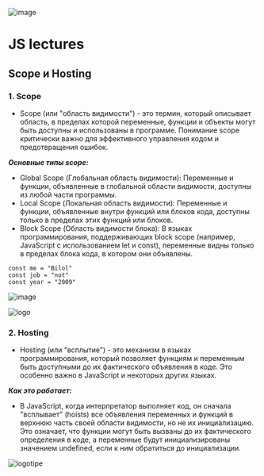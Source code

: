 ![image](https://github.com/user-attachments/assets/6c2695a8-c985-45f1-87d3-47060d68e9ba)
# JS lectures
## Scope и Hosting

### 1. Scope
- Scope (или "область видимости") - это термин, который описывает область, в пределах которой переменные, функции и объекты могут быть доступны и использованы в программе. Понимание scope критически важно для эффективного управления кодом и предотвращения ошибок.

***Основные типы scope:***
- Global Scope (Глобальная область видимости): Переменные и функции, объявленные в глобальной области видимости, доступны из любой части программы.
- Local Scope (Локальная область видимости): Переменные и функции, объявленные внутри функций или блоков кода, доступны только в пределах этих функций или блоков.
- Block Scope (Область видимости блока): В языках программирования, поддерживающих block scope (например, JavaScript с использованием let и const), переменные видны только в пределах блока кода, в котором они объявлены.

```
const me = "Bilol"
const job = "not"
const year = "2009"
```
![image](https://github.com/user-attachments/assets/03416fe6-e5d5-466b-9014-220d3ec1f153)


![logo](https://dab1nmslvvntp.cloudfront.net/wp-content/uploads/2015/08/1439485113Fotolia_83773272_Subscription_Monthly_M.jpg)
  
### 2. Hosting
- Hosting (или "всплытие") - это механизм в языках программирования, который позволяет функциям и переменным быть доступными до их фактического объявления в коде. Это особенно важно в JavaScript и некоторых других языках.

***Как это работает:***
- В JavaScript, когда интерпретатор выполняет код, он сначала "всплывает" (hoists) все объявления переменных и функций в верхнюю часть своей области видимости, но не их инициализацию. Это означает, что функции могут быть вызваны до их фактического определения в коде, а переменные будут инициализированы значением undefined, если к ним обратиться до инициализации.

![logotipe](https://top-kray.ru/images/ex/good/b_60382ec0.jpg)
